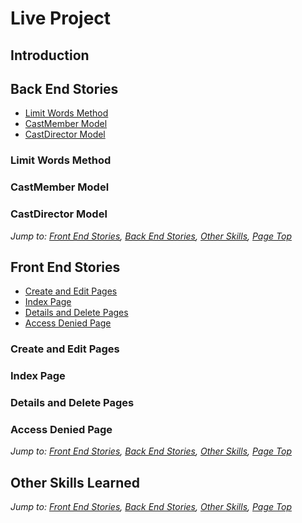 # Live Project

## Introduction

## Back End Stories

* [Limit Words Method](#limit-words-method)
* [CastMember Model](#castmember-model)
* [CastDirector Model](#castdirector-model)

### Limit Words Method

### CastMember Model

### CastDirector Model

_Jump to: [Front End Stories](#front-end-stories), [Back End Stories](#back-end-stories), [Other Skills](#other-skills-learned), [Page Top](#live-project)_

## Front End Stories

* [Create and Edit Pages](#create-and-edit-pages)
* [Index Page](#index-page)
* [Details and Delete Pages](#details-and-delete-pages)
* [Access Denied Page](#access-denied-page)

### Create and Edit Pages

### Index Page

### Details and Delete Pages

### Access Denied Page

_Jump to: [Front End Stories](#front-end-stories), [Back End Stories](#back-end-stories), [Other Skills](#other-skills-learned), [Page Top](#live-project)_

## Other Skills Learned

_Jump to: [Front End Stories](#front-end-stories), [Back End Stories](#back-end-stories), [Other Skills](#other-skills-learned), [Page Top](#live-project)_




